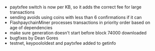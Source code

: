 * paytxfee switch is now per KB, so it adds the correct fee for large transactions
* sending avoids using coins with less than 6 confirmations if it can
* FlashpaychainMiner processes transactions in priority order based on age of dependencies
* make sure generation doesn't start before block 74000 downloaded
* bugfixes by Dean Gores
* testnet, keypoololdest and paytxfee added to getinfo

